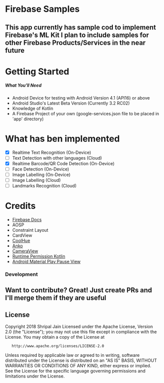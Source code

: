 # Firebase Samples

This app currently has sample cod to implement Firebase's ML Kit
I plan to include samples for other Firebase Products/Services in the near future
---
# Getting Started
##### What You'll Need
- Android Device for testing with Android Version 4.1 (API16) or above
- Android Studio's Latest Beta Version (Currently 3.2 RC02)
- Knowledge of Kotlin
- A Firebase Project of your own (google-services.json file to be placed in 'app' directory)

# What has ben implemented
- [x]  Realtime Text Recognition (On-Device)
- [ ]  Text Detection with other languages (Cloud)
- [x]  Realtime Barcode/QR Code Detection (On-Device)
- [ ]  Face Detection (On-Device)
- [ ]  Image Labelling (On-Device)
- [ ]  Image Labelling (Cloud)
- [ ] Landmarks Recognition (Cloud)

# Credits
- [Firebase Docs](https://firebase.google.com/docs/ml-kit)
- AOSP
- Constraint Layout
- CardView
- [CoolHue](https://webkul.github.io/coolhue/)
- [Anko](https://github.com/Kotlin/anko)
- [CameraView](https://github.com/natario1/CameraView)
- [Runtime Permission Kotlin](https://github.com/florent37/RuntimePermission)
- [Android Material Play Pause View](https://github.com/OHoussein/android-material-play-pause-view)
### Development

Want to contribute? Great!
Just create PRs and I'll merge them if they are useful
---
License
----
   Copyright 2018 Shripal Jain
   Licensed under the Apache License, Version 2.0 (the "License");
   you may not use this file except in compliance with the License.
   You may obtain a copy of the License at

       http://www.apache.org/licenses/LICENSE-2.0

   Unless required by applicable law or agreed to in writing, software
   distributed under the License is distributed on an "AS IS" BASIS,
   WITHOUT WARRANTIES OR CONDITIONS OF ANY KIND, either express or implied.
   See the License for the specific language governing permissions and
   limitations under the License.

